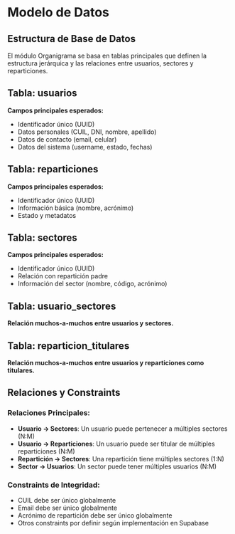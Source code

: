 # Modelo de Datos

## Estructura de Base de Datos

El módulo Organigrama se basa en  tablas principales que definen la estructura jerárquica y las relaciones entre usuarios, sectores y reparticiones.

## Tabla: usuarios

<!-- [COMPLETAR: Estructura de tabla usuarios desde Supabase] -->

**Campos principales esperados:**
- Identificador único (UUID)
- Datos personales (CUIL, DNI, nombre, apellido)
- Datos de contacto (email, celular)
- Datos del sistema (username, estado, fechas)

## Tabla: reparticiones

<!-- [COMPLETAR: Estructura de tabla reparticiones desde Supabase] -->

**Campos principales esperados:**
- Identificador único (UUID)
- Información básica (nombre, acrónimo)
- Estado y metadatos

## Tabla: sectores

<!-- [COMPLETAR: Estructura de tabla sectores desde Supabase] -->

**Campos principales esperados:**
- Identificador único (UUID)
- Relación con repartición padre
- Información del sector (nombre, código, acrónimo)

## Tabla: usuario_sectores

<!-- [COMPLETAR: Estructura de tabla usuario_sectores desde Supabase] -->

**Relación muchos-a-muchos entre usuarios y sectores.**

## Tabla: reparticion_titulares

<!-- [COMPLETAR: Estructura de tabla reparticion_titulares desde Supabase] -->

**Relación muchos-a-muchos entre usuarios y reparticiones como titulares.**

## Relaciones y Constraints

### Relaciones Principales:
- **Usuario → Sectores**: Un usuario puede pertenecer a múltiples sectores (N:M)
- **Usuario → Reparticiones**: Un usuario puede ser titular de múltiples reparticiones (N:M)
- **Repartición → Sectores**: Una repartición tiene múltiples sectores (1:N)
- **Sector → Usuarios**: Un sector puede tener múltiples usuarios (N:M)

### Constraints de Integridad:
<!-- [COMPLETAR: Constraints específicos desde Supabase] -->
- CUIL debe ser único globalmente
- Email debe ser único globalmente
- Acrónimo de repartición debe ser único globalmente
- Otros constraints por definir según implementación en Supabase